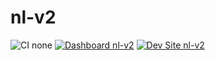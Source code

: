 # nl-v2

![CI none](https://img.shields.io/badge/ci-none-orange.svg)
[![Dashboard nl-v2](https://img.shields.io/badge/dashboard-nl_v2-yellow.svg)](https://dashboard.pantheon.io/sites/6c7e8e57-272f-4318-8426-6660b72b1b51#dev/code)
[![Dev Site nl-v2](https://img.shields.io/badge/site-nl_v2-blue.svg)](http://dev-nl-v2.pantheonsite.io/)